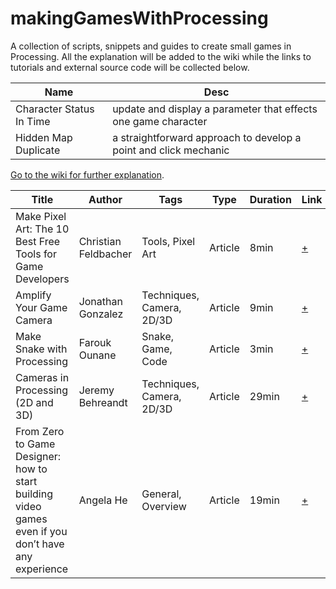 # makingGamesWithProcessing
A collection of scripts, snippets and guides to create small games in Processing.
All the explanation will be added to the wiki while the links to tutorials and external source code will be collected below.


| Name | Desc |
|---|---|
| Character Status In Time | update and display a parameter that effects one game character |
| Hidden Map Duplicate | a straightforward approach to develop a point and click mechanic |

[Go to the wiki for further explanation](https://github.com/ixd-izmir/makingGamesWithProcessing/wiki).

| Title | Author | Tags | Type | Duration | Link |
| ----- | ------ | ---- | ---- | -------- | ---- |
| Make Pixel Art: The 10 Best Free Tools for Game Developers | Christian Feldbacher | Tools, Pixel Art | Article | 8min |[+](https://medium.com/mobile-app-development-game-development/make-pixel-art-the-10-best-free-tools-for-game-developers-5ffac631abf8) |
| Amplify Your Game Camera | Jonathan Gonzalez | Techniques, Camera, 2D/3D | Article | 9min |[+](https://medium.com/cg-cookie/amplify-your-game-camera-a9fb4e56570c) |
| Make Snake with Processing | Farouk Ounane | Snake, Game, Code | Article | 3min |[+](https://medium.com/farouk-ounanes-home-on-the-internet/make-and-solve-snake-with-processing-75f9fed20ba4) |
| Cameras in Processing (2D and 3D) | Jeremy Behreandt | Techniques, Camera, 2D/3D | Article | 29min |[+](https://medium.com/@behreajj/cameras-in-processing-2d-and-3d-dc45fd03662c) |
| From Zero to Game Designer: how to start building video games even if you don’t have any experience | Angela He | General, Overview | Article | 19min |[+](https://medium.freecodecamp.org/from-zero-to-game-designer-how-to-start-building-video-games-even-if-you-dont-have-any-experience-5e2f9f45f4bb) |
